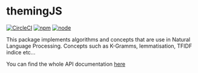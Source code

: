 # themingJS

[![CircleCI](https://circleci.com/gh/Geinosuke/themingJS/tree/master.svg?style=svg)](https://circleci.com/gh/Geinosuke/themingJS/tree/master)
[![npm](https://img.shields.io/badge/npm-6.4.1-blue.svg)]()
[![node](https://img.shields.io/badge/node-%3E%3D%2010.0.0-green.svg)]()

This package implements algorithms and concepts that are use in Natural Language Processing. Concepts such as K-Gramms, lemmatisation, TFIDF indice etc...

You can find the whole API documentation [here](https://themingjsdoc.herokuapp.com/index.html) 
